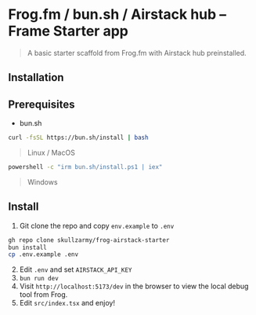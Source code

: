 # Frog.fm / bun.sh / Airstack hub – Frame Starter app

> A basic starter scaffold from Frog.fm with Airstack hub preinstalled.

## Installation

## Prerequisites

-   bun.sh

```bash
curl -fsSL https://bun.sh/install | bash
```

> Linux / MacOS

```bash
powershell -c "irm bun.sh/install.ps1 | iex"
```

> Windows

## Install

1. Git clone the repo and copy `env.example` to `.env`

```bash
gh repo clone skullzarmy/frog-airstack-starter
bun install
cp .env.example .env
```

2. Edit `.env` and set `AIRSTACK_API_KEY`
3. `bun run dev`
4. Visit `http://localhost:5173/dev` in the browser to view the local debug tool from Frog.
5. Edit `src/index.tsx` and enjoy!
